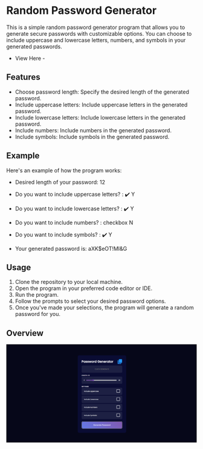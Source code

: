 # Random Password Generator

This is a simple random password generator program that allows you to generate secure passwords with customizable options. You can choose to include uppercase and lowercase letters, numbers, and symbols in your generated passwords.
- View Here - [](https://somyabhattcu1.github.io/RndmPswrdGenerator/)

## Features
- Choose password length: Specify the desired length of the generated password.
- Include uppercase letters: Include uppercase letters in the generated password.
- Include lowercase letters: Include lowercase letters in the generated password.
- Include numbers: Include numbers in the generated password.
- Include symbols: Include symbols in the generated password.


## Example
Here's an example of how the program works:

- Desired length of your password: 12
- Do you want to include uppercase letters? : ✔️ Y
- Do you want to include lowercase letters? : ✔️ Y
- Do you want to include numbers? : checkbox N
- Do you want to include symbols? : ✔️ Y

- Your generated password is: aXK$eOT!Ml&G


## Usage

1. Clone the repository to your local machine.
2. Open the program in your preferred code editor or IDE.
3. Run the program.
4. Follow the prompts to select your desired password options.
5. Once you've made your selections, the program will generate a random password for you.



## Overview

![](./images/demo.png)
